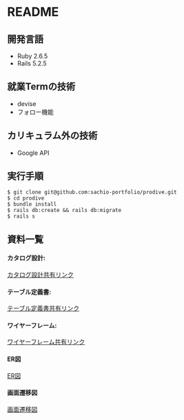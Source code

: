 # README



## 開発言語

* Ruby 2.6.5
* Rails 5.2.5



## 就業Termの技術

* devise
* フォロー機能



## カリキュラム外の技術

* Google API



## 実行手順

```shell
$ git clone git@github.com:sachio-portfolio/prodive.git
$ cd prodive
$ bundle install
$ rails db:create && rails db:migrate
$ rails s
```

## 資料一覧

#### カタログ設計:

[カタログ設計共有リンク](https://docs.google.com/spreadsheets/d/1AY3INxswIw8aCZM5NPOUZ_2eTNjEHSc35VDY_JFjl58/edit?usp=sharing)

#### テーブル定義書:

[テーブル定義書共有リンク](https://docs.google.com/spreadsheets/d/1AY3INxswIw8aCZM5NPOUZ_2eTNjEHSc35VDY_JFjl58/edit?usp=sharing)

#### ワイヤーフレーム:

[ワイヤーフレーム共有リンク](https://cacoo.com/diagrams/xto9GIk9M80VectF/B3049)

#### ER図

[ER図](https://user-images.githubusercontent.com/73353020/128624353-90350f26-ea0b-4bac-b970-e2fa6debda90.png "ER")

#### 画面遷移図

[画面遷移図](https://user-images.githubusercontent.com/73353020/128624356-e588bffc-37d9-48f8-84eb-ab0ab9bea684.png "画面遷移図")
